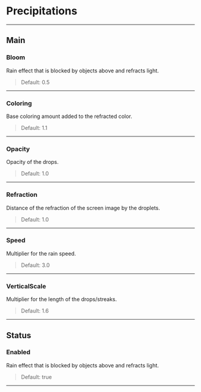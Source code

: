 # Precipitations

---

## Main

### Bloom

Rain effect that is blocked by objects above and refracts light.

>Default: 0.5

---

### Coloring

Base coloring amount added to the refracted color.

>Default: 1.1

---

### Opacity

Opacity of the drops.

>Default: 1.0

---

### Refraction

Distance of the refraction of the screen image by the droplets.

>Default: 1.0

---

### Speed

Multiplier for the rain speed.

>Default: 3.0

---

### VerticalScale

Multiplier for the length of the drops/streaks.

>Default: 1.6

---

## Status

### Enabled

Rain effect that is blocked by objects above and refracts light.

>Default: true

---

